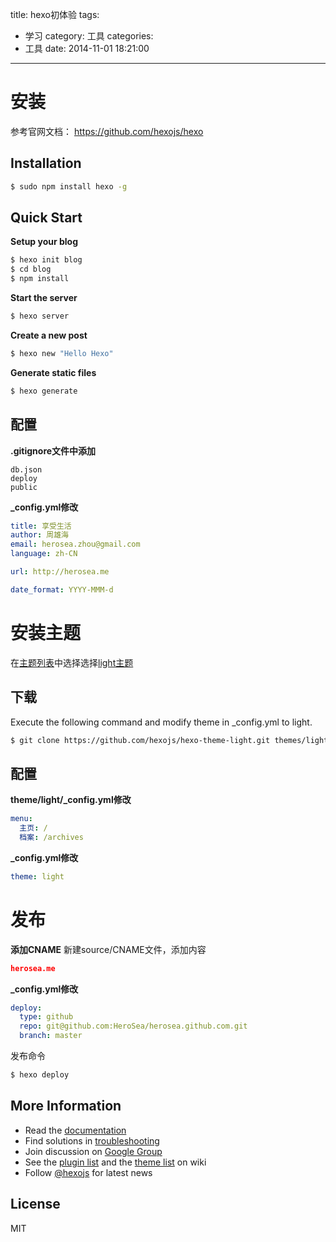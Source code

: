 title: hexo初体验
tags:
  - 学习
category: 工具
categories:
  - 工具
date: 2014-11-01 18:21:00
---
# 安装
参考官网文档： https://github.com/hexojs/hexo


## Installation

``` bash
$ sudo npm install hexo -g
```

## Quick Start

**Setup your blog**

``` bash
$ hexo init blog
$ cd blog
$ npm install
```

**Start the server**

``` bash
$ hexo server
```

**Create a new post**

``` bash
$ hexo new "Hello Hexo"
```

**Generate static files**

``` bash
$ hexo generate
```

## 配置
**.gitignore文件中添加**
```git
db.json                                                                                       
deploy
public
```
**_config.yml修改**
```yml
title: 享受生活 
author: 周雄海
email: herosea.zhou@gmail.com
language: zh-CN

url: http://herosea.me

date_format: YYYY-MMM-d
```

# 安装主题
在[主题列表](https://github.com/hexojs/hexo/wiki/Themes)中选择选择[light主题](https://github.com/hexojs/hexo-theme-light)
## 下载
Execute the following command and modify theme in _config.yml to light.
``` bash
$ git clone https://github.com/hexojs/hexo-theme-light.git themes/light
```
## 配置
**theme/light/_config.yml修改**
```yml
menu:
  主页: /
  档案: /archives
```
**_config.yml修改**
```yml
theme: light
```
# 发布
**添加CNAME**
新建source/CNAME文件，添加内容
```json
herosea.me
```
**_config.yml修改**
```yml
deploy:
  type: github
  repo: git@github.com:HeroSea/herosea.github.com.git
  branch: master
```
发布命令
```bash
$ hexo deploy
```


## More Information

- Read the [documentation](http://hexo.io/)
- Find solutions in [troubleshooting](http://hexo.io/docs/troubleshooting.html)
- Join discussion on [Google Group](https://groups.google.com/group/hexo)
- See the [plugin list](https://github.com/hexojs/hexo/wiki/Plugins) and the [theme list](https://github.com/hexojs/hexo/wiki/Themes) on wiki
- Follow [@hexojs](https://twitter.com/hexojs) for latest news

## License

MIT
